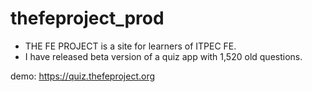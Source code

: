 # thefeproject_prod

* THE FE PROJECT is a site for learners of ITPEC FE.
* I have released beta version of a quiz app with 1,520 old questions.

demo: https://quiz.thefeproject.org
